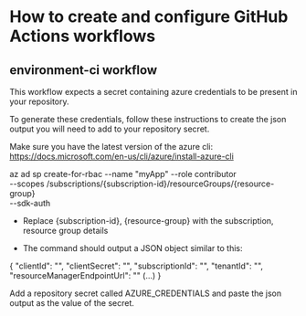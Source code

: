 # How to create and configure GitHub Actions workflows

## environment-ci workflow

This workflow expects a secret containing azure credentials to be present in your repository.

To generate these credentials, follow these instructions to create the json output you will need to add to your repository secret.

Make sure you have the latest version of the azure cli: https://docs.microsoft.com/en-us/cli/azure/install-azure-cli


   az ad sp create-for-rbac --name "myApp" --role contributor \
                            --scopes /subscriptions/{subscription-id}/resourceGroups/{resource-group} \
                            --sdk-auth
                            
  * Replace {subscription-id}, {resource-group} with the subscription, resource group details

  * The command should output a JSON object similar to this:

 
  {
    "clientId": "<GUID>",
    "clientSecret": "<STRING>",
    "subscriptionId": "<GUID>",
    "tenantId": "<GUID>",
    "resourceManagerEndpointUrl": "<URL>"
    (...)
  }
  

Add a repository secret called AZURE_CREDENTIALS and paste the json output as the value of the secret.